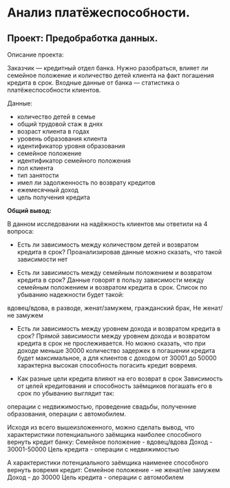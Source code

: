 # Анализ платёжеспособности.
## Проект: Предобработка данных.

Описание проекта:

Заказчик — кредитный отдел банка. Нужно разобраться, влияет ли семейное положение и количество детей клиента на факт погашения кредита в срок. 
Входные данные от банка — статистика о платёжеспособности клиентов.


Данные:
- количество детей в семье
- общий трудовой стаж в днях
- возраст клиента в годах
- уровень образования клиента
- идентификатор уровня образования
- семейное положение
- идентификатор семейного положения
- пол клиента
- тип занятости
- имел ли задолженность по возврату кредитов
- ежемесячный доход
- цель получения кредита

**Общий вывод:**

В данном исследовании на надёжность клиентов мы ответили на 4 вопроса:

- Есть ли зависимость между количеством детей и возвратом кредита в срок? Проанализировав данные можно сказать, что такой зависимости нет

- Есть ли зависимость между семейным положением и возвратом кредита в срок? 
Данные говорят в пользу зависимости между семейным положением и возвратом кредита в срок. Список по убыванию надежности будет такой:

вдовец/вдова,
в разводе,
женат/замужем,
гражданский брак,
Не женат/не замужем

- Есть ли зависимость между уровнем дохода и возвратом кредита в срок? Прямой зависимости между уровнем дохода и возвратом кредита в срок не прослеживается. Но можно сказать, что при доходе меньше 30000 количество задержек в погашении кредита будет максимальное, а для клиентов с доходом от 30001 до 50000 характерна высокая способность погасить кредит вовремя.

- Как разные цели кредита влияют на его возврат в срок Зависимость от целей кредитования и способность заёмщиков погашать его в срок по убыванию выглядит так:

операции с недвижимостью,
проведение свадьбы,
полученние образования,
операции с автомобилем.

Исходя из всего вышеизложенного, можно сделать вывод, что характеристики потенциального заёмщика наиболее способного вернуть кредит банку: 
Семейное положение - вдовец/вдова
Доход - 30001-50000
Цель кредита - операции с недвижимостью

А характеристики потенциального заёмщика наименее способного вернуть вовремя кредит:
Семейное положение - не женат/не замужем
Доход - до 30000
Цель кредита - операции с автомобилем

